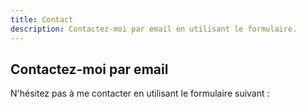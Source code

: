 ```yaml
---
title: Contact
description: Contactez-moi par email en utilisant le formulaire.
---
```


## Contactez-moi par email
N'hésitez pas à me contacter en utilisant le formulaire suivant :

<contact-form></contact-form>
